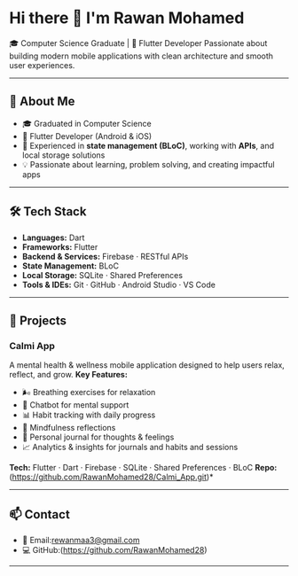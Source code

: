 # Hi there 👋 I'm Rawan Mohamed

🎓 Computer Science Graduate | 📱 Flutter Developer
Passionate about building modern mobile applications with clean architecture and smooth user experiences.

---

## 🚀 About Me

* 🎓 Graduated in Computer Science
* 📱 Flutter Developer (Android & iOS)
* 🌱 Experienced in **state management (BLoC)**, working with **APIs**, and local storage solutions
* 💡 Passionate about learning, problem solving, and creating impactful apps

---

## 🛠️ Tech Stack

* **Languages:** Dart
* **Frameworks:** Flutter
* **Backend & Services:** Firebase · RESTful APIs
* **State Management:** BLoC
* **Local Storage:** SQLite · Shared Preferences
* **Tools & IDEs:** Git · GitHub · Android Studio · VS Code

---

## 📱 Projects

### Calmi App

A mental health & wellness mobile application designed to help users relax, reflect, and grow.
**Key Features:**

* 🌬️ Breathing exercises for relaxation
* 🤖 Chatbot for mental support
* 📊 Habit tracking with daily progress
* 🧘 Mindfulness reflections
* 📓 Personal journal for thoughts & feelings
* 📈 Analytics & insights for journals and habits and sessions

**Tech:** Flutter · Dart · Firebase · SQLite · Shared Preferences · BLoC
**Repo:** (https://github.com/RawanMohamed28/Calmi_App.git)*

---

## 📫 Contact

* 📧 Email:rewanmaa3@gmail.com
* 💻 GitHub:(https://github.com/RawanMohamed28)

---



<!---
RawanMohamed28/RawanMohamed28 is a ✨ special ✨ repository because its `README.md` (this file) appears on your GitHub profile.
You can click the Preview link to take a look at your changes.
--->
